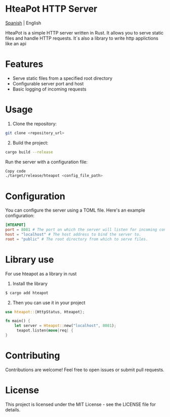 # HteaPot HTTP Server

[Spanish](docs/readme-es.md) | English

HteaPot is a simple HTTP server written in Rust. It allows you to serve static files and handle
HTTP requests.
It´s also a library to write http applictions like an api

# Features

 - Serve static files from a specified root directory
 - Configurable server port and host
 - Basic logging of incoming requests

# Usage

1. Clone the repository:
```bash
git clone <repository_url>
```

2. Build the project:
```bash
cargo build --release
```
Run the server with a configuration file:
```bash
Copy code
./target/release/hteapot <config_file_path>
```
# Configuration

You can configure the server using a TOML file. Here's an example configuration:

```toml
[HTEAPOT]
port = 8081 # The port on which the server will listen for incoming connections.
host = "localhost" # The host address to bind the server to.
root = "public" # The root directory from which to serve files.
```

# Library use

For use hteapot as a library in rust
 1. Install the library
 ```bash
 $ cargo add hteapot
 ```

 2. Then you can use it in your project
```Rust
use hteapot::{HttpStatus, Hteapot};

fn main() {
    let server = Hteapot::new("localhost", 8081);
     teapot.listen(move|req| {
}
```


# Contributing

Contributions are welcome! Feel free to open issues or submit pull requests.

# License

This project is licensed under the MIT License - see the LICENSE file for details.
